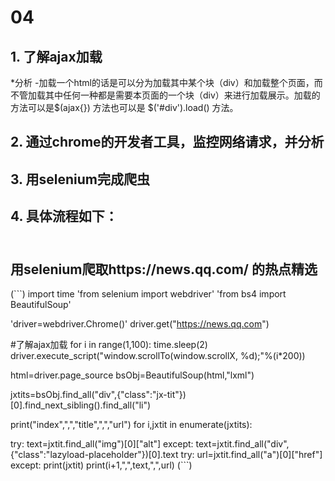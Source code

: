 # 04
## 1. 了解ajax加载
*分析
-加载一个html的话是可以分为加载其中某个块（div）和加载整个页面，而不管加载其中任何一种都是需要本页面的一个块（div）来进行加载展示。加载的方法可以是$(ajax{}) 方法也可以是 $('#div').load() 方法。
## 2. 通过chrome的开发者工具，监控网络请求，并分析
## 3. 用selenium完成爬虫
## 4. 具体流程如下：
## <br>用selenium爬取https://news.qq.com/ 的热点精选


(```)
import time
'from  selenium import webdriver'
'from bs4 import BeautifulSoup'

'driver=webdriver.Chrome()'
driver.get("https://news.qq.com")

#了解ajax加载
for i in range(1,100):
    time.sleep(2)
    driver.execute_script("window.scrollTo(window.scrollX, %d);"%(i*200))



html=driver.page_source
bsObj=BeautifulSoup(html,"lxml")


jxtits=bsObj.find_all("div",{"class":"jx-tit"})[0].find_next_sibling().find_all("li")



print("index",",","title",",","url")
for i,jxtit in enumerate(jxtits):
 
    
   try:
        text=jxtit.find_all("img")[0]["alt"]
    except:
        text=jxtit.find_all("div",{"class":"lazyload-placeholder"})[0].text
   try:
       url=jxtit.find_all("a")[0]["href"]
    except:
        print(jxtit)
    print(i+1,",",text,",",url)
(```)
